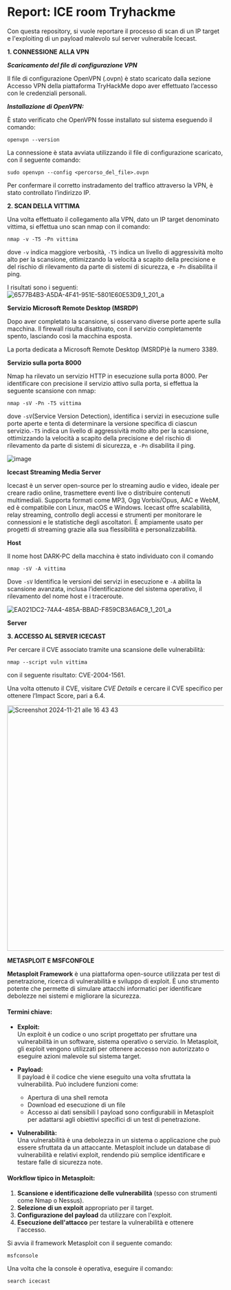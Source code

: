 # Report: ICE room Tryhackme

Con questa repository, si vuole reportare il processo di scan di un IP target e l'exploiting di un payload malevolo sul server vulnerabile Icecast. 

**1. CONNESSIONE ALLA VPN**

**_Scaricamento del file di configurazione VPN_**

Il file di configurazione OpenVPN (.ovpn) è stato scaricato dalla sezione Accesso VPN della piattaforma TryHackMe dopo aver effettuato l’accesso con le credenziali personali.

**_Installazione di OpenVPN:_**

È stato verificato che OpenVPN fosse installato sul sistema eseguendo il comando:
```
openvpn --version
```

La connessione è stata avviata utilizzando il file di configurazione scaricato, con il seguente comando:
```
sudo openvpn --config <percorso_del_file>.ovpn
```

Per confermare il corretto instradamento del traffico attraverso la VPN, è stato controllato l’indirizzo IP.


**2. SCAN DELLA VITTIMA**

Una volta effettuato il collegamento alla VPN, dato un IP target denominato vittima, si effettua uno scan nmap con il comando:

```
nmap -v -T5 -Pn vittima
```
dove
``` -v ``` indica maggiore verbosità, ```-T5``` indica un livello di aggressività molto alto per la scansione, ottimizzando la velocità a scapito della precisione e del rischio di rilevamento da parte di sistemi di sicurezza, e ```-Pn``` disabilita il ping.

I risultati sono i seguenti:
![6577B4B3-A5DA-4F41-951E-5801E60E53D9_1_201_a](https://github.com/user-attachments/assets/8e952963-ea9f-4ef9-9c9d-742fa5548e44)

**Servizio Microsoft Remote Desktop (MSRDP)**

Dopo aver completato la scansione, si osservano diverse porte aperte sulla macchina. Il firewall risulta disattivato, con il servizio completamente spento, lasciando così la macchina esposta. 

La porta dedicata a Microsoft Remote Desktop (MSRDP)è la numero 3389.


**Servizio sulla porta 8000**

Nmap ha rilevato un servizio HTTP in esecuzione sulla porta 8000. 
Per identificare con precisione il servizio attivo sulla porta, si effettua la seguente scansione con nmap:
```
nmap -sV -Pn -T5 vittima
```
dove
```-sV```(Service Version Detection), identifica i servizi in esecuzione sulle porte aperte e tenta di determinare la versione specifica di ciascun servizio.```-T5``` indica un livello di aggressività molto alto per la scansione, ottimizzando la velocità a scapito della precisione e del rischio di rilevamento da parte di sistemi di sicurezza, e ```-Pn``` disabilita il ping.


![image](https://github.com/user-attachments/assets/ac2707da-1689-4430-94bd-4ce90d9f9ee7)

**Icecast Streaming Media Server**  

Icecast è un server open-source per lo streaming audio e video, ideale per creare radio online, trasmettere eventi live o distribuire contenuti multimediali. Supporta formati come MP3, Ogg Vorbis/Opus, AAC e WebM, ed è compatibile con Linux, macOS e Windows. Icecast offre scalabilità, relay streaming, controllo degli accessi e strumenti per monitorare le connessioni e le statistiche degli ascoltatori. È ampiamente usato per progetti di streaming grazie alla sua flessibilità e personalizzabilità.

**Host**

Il nome host DARK-PC della macchina è stato individuato con il comando 
```
nmap -sV -A vittima
```

Dove ```-sV``` Identifica le versioni dei servizi in esecuzione e ```-A``` abilita la scansione avanzata, inclusa l’identificazione del sistema operativo, il rilevamento del nome host e i traceroute.

![EA021DC2-74A4-485A-BBAD-F859CB3A6AC9_1_201_a](https://github.com/user-attachments/assets/906fdf6a-b817-4ffa-9ee1-3048e82b8eec)

**Server**





**3. ACCESSO AL SERVER ICECAST** 

Per cercare il CVE associato tramite una scansione delle vulnerabilità:
```
nmap --script vuln vittima
```
con il seguente risultato: CVE-2004-1561.

Una volta ottenuto il CVE, visitare _CVE Details_ e cercare il CVE specifico per ottenere l’Impact Score, pari a 6.4.

<img width="570" alt="Screenshot 2024-11-21 alle 16 43 43" src="https://github.com/user-attachments/assets/ed47bff8-62e4-49cc-87b9-66c5cde726d7">


**METASPLOIT E MSFCONFOLE**

**Metasploit Framework** è una piattaforma open-source utilizzata per test di penetrazione, ricerca di vulnerabilità e sviluppo di exploit. È uno strumento potente che permette di simulare attacchi informatici per identificare debolezze nei sistemi e migliorare la sicurezza.  

#### Termini chiave:  

- **Exploit:**  
  Un exploit è un codice o uno script progettato per sfruttare una vulnerabilità in un software, sistema operativo o servizio. In Metasploit, gli exploit vengono utilizzati per ottenere accesso non autorizzato o eseguire azioni malevole sul sistema target.

- **Payload:**  
  Il payload è il codice che viene eseguito una volta sfruttata la vulnerabilità. Può includere funzioni come:
  - Apertura di una shell remota
  - Download ed esecuzione di un file
  - Accesso ai dati sensibili
  I payload sono configurabili in Metasploit per adattarsi agli obiettivi specifici di un test di penetrazione.

- **Vulnerabilità:**  
  Una vulnerabilità è una debolezza in un sistema o applicazione che può essere sfruttata da un attaccante. Metasploit include un database di vulnerabilità e relativi exploit, rendendo più semplice identificare e testare falle di sicurezza note.

#### Workflow tipico in Metasploit:  
1. **Scansione e identificazione delle vulnerabilità** (spesso con strumenti come Nmap o Nessus).  
2. **Selezione di un exploit** appropriato per il target.  
3. **Configurazione del payload** da utilizzare con l'exploit.  
4. **Esecuzione dell'attacco** per testare la vulnerabilità e ottenere l'accesso.  


Si avvia il framework Metasploit con il seguente comando:
```
msfconsole
```

Una volta che la console è operativa, eseguire il comando:
``` 
search icecast
```










